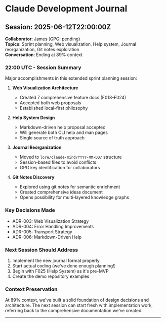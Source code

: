 # Claude Development Journal

## Session: 2025-06-12T22:00:00Z

__Collaborator__: James (GPG: pending)  
__Topics__: Sprint planning, Web visualization, Help system, Journal reorganization, Git notes exploration  
__Conversation__: Ending at 89% context

### 22:00 UTC - Session Summary

Major accomplishments in this extended sprint planning session:

1. __Web Visualization Architecture__
   - Created 7 comprehensive feature docs (F018-F024)
   - Accepted both web proposals
   - Established local-first philosophy

2. __Help System Design__
   - Markdown-driven help proposal accepted
   - Will generate both CLI help and man pages
   - Single source of truth approach

3. __Journal Reorganization__
   - Moved to `lore/claude-mind/YYYY-MM-DD/` structure
   - Session-based files to avoid conflicts
   - GPG key identification for collaborators

4. __Git Notes Discovery__
   - Explored using git notes for semantic enrichment
   - Created comprehensive ideas document
   - Opens possibility for multi-layered knowledge graphs

### Key Decisions Made

- ADR-003: Web Visualization Strategy
- ADR-004: Error Handling Improvements  
- ADR-005: Transport Strategy
- ADR-006: Markdown-Driven Help

### Next Session Should Address

1. Implement the new journal format properly
2. Start actual coding (we've done enough planning!)
3. Begin with F025 (Help System) as it's pre-MVP
4. Create the demo repository examples

### Context Preservation

At 89% context, we've built a solid foundation of design decisions and architecture. The next session can start fresh with implementation work, referring back to the comprehensive documentation we've created.

---
<!-- END SESSION -->